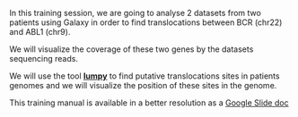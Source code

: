 In this training session, we are going to analyse 2 datasets from two patients using Galaxy
in order to find translocations between BCR (chr22) and ABL1 (chr9).

We will visualize the coverage of these two genes by the datasets sequencing reads.

We will use the tool **[lumpy](https://genomebiology.biomedcentral.com/articles/10.1186/gb-2014-15-6-r84)**
to find putative translocations sites in patients genomes
and we will visualize the position of these sites in the genome.

This training manual is available in a better resolution as a [Google Slide doc](https://docs.google.com/presentation/d/1vbjuqt6Gn-2VWDjCwX_5rKATOeb0Rt8b030A_SVl3FE)
